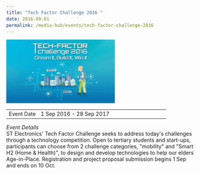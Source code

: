 ```yaml
---
title: "Tech Factor Challenge 2016 "
date: 2016-09-01
permalink: /media-hub/events/tech-factor-challenge-2016
---
```

![Tech Factor Challenge 2016](/images/media-hub/events/till-2020/tech-factor-challenge-2016.png)

<table style="width:100%">
  <tr>
    <td style="width:20%">Event Date</td>	
    <td style="width:80%">1 Sep 2016 - 28 Sep 2017</td>	
  </tr>
</table>

*Event Details*<br>
ST Electronics' Tech Factor Challenge seeks to address today's challenges through a technology competition. Open to tertiary students and start-ups, participants can choose from 2 challenge categories, "mobility" and "Smart H2 (Home & Health)", to design and develop technologies to help our elders Age-in-Place. Registration and project proposal submission begins 1 Sep and ends on 10 Oct.